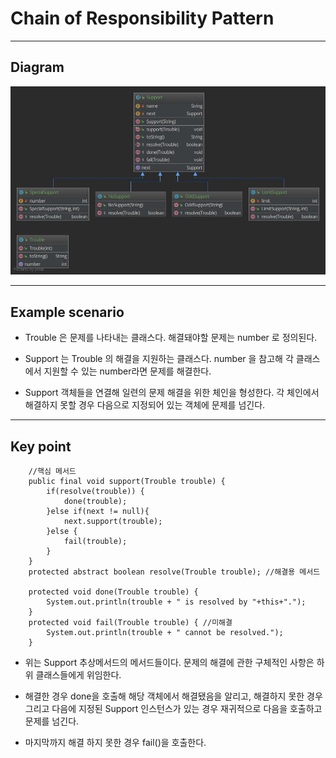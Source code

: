 # Chain of Responsibility Pattern
***
## Diagram
![diagram](https://github.com/chldntjr8036/designPattern/blob/master/src/main/java/ChainOfResponsibility/cor_diagram.jpg?raw=true)
***
## Example scenario
* Trouble 은 문제를 나타내는 클래스다. 해결돼야할 문제는 number 로 정의된다.

* Support 는 Trouble 의 해결을 지원하는 클래스다. number 을 참고해 각 클래스에서 지원할 수 있는 number라면 문제를 해결한다.

* Support 객체들을 연결해 일련의 문제 해결을 위한 체인을 형성한다. 각 체인에서 해결하지 못할 경우 다음으로 지정되어 있는 객체에 문제를 넘긴다.
***

## Key point
```
    //핵심 메서드
    public final void support(Trouble trouble) {
        if(resolve(trouble)) {
            done(trouble);
        }else if(next != null){
            next.support(trouble);
        }else {
            fail(trouble);
        }
    }
    protected abstract boolean resolve(Trouble trouble); //해결용 메서드

    protected void done(Trouble trouble) {
        System.out.println(trouble + " is resolved by "+this+".");
    }
    protected void fail(Trouble trouble) { //미해결
        System.out.println(trouble + " cannot be resolved.");
    }
```

* 위는 Support 추상메서드의 메서드들이다. 문제의 해결에 관한 구체적인 사항은 하위 클래스들에게 위임한다.

* 해결한 경우 done을 호출해 해당 객체에서 해결됐음을 알리고, 해결하지 못한 경우 그리고 다음에 지정된 Support 인스턴스가 있는 경우 재귀적으로 다음을 호출하고 
문제를 넘긴다.

* 마지막까지 해결 하지 못한 경우 fail()을 호출한다.
